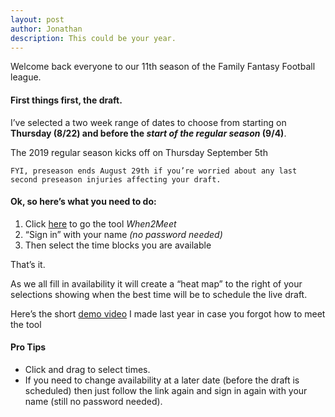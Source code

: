 ```yaml
---
layout: post
author: Jonathan
description: This could be your year.
---
```

Welcome back everyone to our 11th season of the Family Fantasy Football league. 

#### First things first, the draft. 

I’ve selected a two week range of dates to choose from starting on **Thursday (8/22) and before the *start of the regular season* (9/4)**.


The 2019 regular season kicks off on Thursday September 5th

``` FYI, preseason ends August 29th if you’re worried about any last second preseason injuries affecting your draft. ```

#### Ok, so here’s what you need to do:

1. Click [here](https://www.when2meet.com/?7954618-Azx3U) to go the tool *When2Meet*
2. “Sign in” with your name *(no password needed)*
3. Then select the time blocks you are available

That’s it. 

As we all fill in availability it will create a “heat map” to the right of your selections showing when the best time will be to schedule the live draft.

Here’s the short [demo video](https://v.usetapes.com/5mRS2iP1pM) I made last year in case you forgot how to meet the tool

#### Pro Tips

- Click and drag to select times. 
- If you need to change availability at a later date (before the draft is scheduled) then just follow the link again and sign in again with your name (still no password needed).